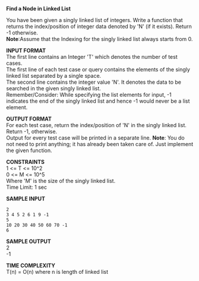 **Find a Node in Linked List**

You have been given a singly linked list of integers. Write a function that returns the index/position of integer data denoted by 'N' (if it exists). Return -1 otherwise.\
**Note**:Assume that the Indexing for the singly linked list always starts from 0.

**INPUT FORMAT**\
The first line contains an Integer 'T' which denotes the number of test cases.\
The first line of each test case or query contains the elements of the singly linked list separated by a single space. \
The second line contains the integer value 'N'. It denotes the data to be searched in the given singly linked list.\
Remember/Consider: While specifying the list elements for input, -1 indicates the end of the singly linked list and hence -1 would never be a list element.

**OUTPUT FORMAT**\
For each test case, return the index/position of 'N' in the singly linked list. Return -1, otherwise.\
Output for every test case will be printed in a separate line.
**Note**: You do not need to print anything; it has already been taken care of. Just implement the given function.

**CONSTRAINTS**\
1 <= T <= 10^2\
0 <= M <= 10^5\
Where 'M' is the size of the singly linked list.\
Time Limit: 1 sec

**SAMPLE INPUT**
```
2
3 4 5 2 6 1 9 -1
5
10 20 30 40 50 60 70 -1
6
```

**SAMPLE OUTPUT**\
2\
-1

**TIME COMPLEXITY**\
T(n) = O(n) where n is length of linked list